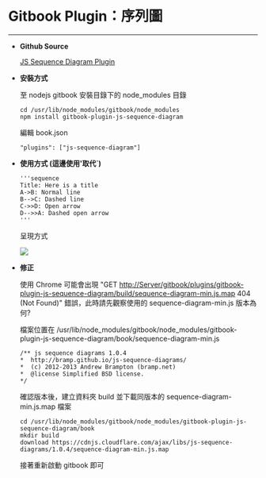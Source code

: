 # **Gitbook Plugin：序列圖**

---

* **Github Source**

  [JS Sequence Diagram Plugin](https://github.com/gmassanek/gitbook-plugin-js-sequence-diagram)


* **安裝方式**

  至 nodejs gitbook 安裝目錄下的 node\_modules 目錄

  ```
  cd /usr/lib/node_modules/gitbook/node_modules
  npm install gitbook-plugin-js-sequence-diagram

  ```

  編輯 book.json

  ```
  "plugins": ["js-sequence-diagram"]

  ```

* **使用方式 \(這邊使用'取代\`\)**

  ```
  '''sequence
  Title: Here is a title
  A->B: Normal line
  B-->C: Dashed line
  C->>D: Open arrow
  D-->>A: Dashed open arrow
  '''

  ```

  呈現方式

  ![](/assets/serial#1.jpg)

* **修正**

  使用 Chrome 可能會出現 "GET [http:\/\/Server\/gitbook\/plugins\/gitbook-plugin-js-sequence-diagram\/build\/sequence-diagram-min.js.map](http://server/gitbook/plugins/gitbook-plugin-js-sequence-diagram/build/sequence-diagram-min.js.map) 404 \(Not Found\)" 錯誤，此時請先觀察使用的 sequence-diagram-min.js 版本為何?

  檔案位置在 \/usr\/lib\/node\_modules\/gitbook\/node\_modules\/gitbook-plugin-js-sequence-diagram\/book\/sequence-diagram-min.js

  ```
  /** js sequence diagrams 1.0.4
  *  http://bramp.github.io/js-sequence-diagrams/
  *  (c) 2012-2013 Andrew Brampton (bramp.net)
  *  @license Simplified BSD license.
  */

  ```

  確認版本後，建立資料夾 build 並下載同版本的 sequence-diagram-min.js.map 檔案

  ```
  cd /usr/lib/node_modules/gitbook/node_modules/gitbook-plugin-js-sequence-diagram/book
  mkdir build
  download https://cdnjs.cloudflare.com/ajax/libs/js-sequence-diagrams/1.0.4/sequence-diagram-min.js.map

  ```

  接著重新啟動 gitbook 即可




 


